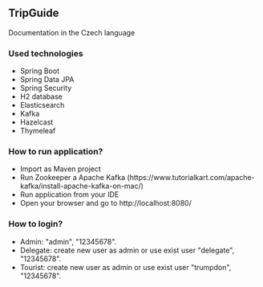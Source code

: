 <h2>TripGuide</h2>
<a src="https://github.com/imakhambet/NSS-semestral/blob/main/documents/documentationV2.pdf">Documentation in the Czech language</a>
<h3>Used technologies</h3>
    <ul>
    <li>Spring Boot</li>
    <li>Spring Data JPA</li>
    <li>Spring Security</li>
    <li>H2 database</li>
    <li>Elasticsearch</li>
    <li>Kafka</li>
    <li>Hazelcast</li>
    <li>Thymeleaf</li>
    </ul>
<h3>How to run application? </h3>
    <ul>
        <li>Import as Maven project</li>
        <li>Run Zookeeper a Apache Kafka (https://www.tutorialkart.com/apache-kafka/install-apache-kafka-on-mac/)</li>
        <li>Run application from your IDE</li>
        <li>Open your browser and go to http://localhost:8080/</li>
    </ul>
    
<h3>How to login?</h3>
    <ul>
        <li>Admin: "admin", "12345678".</li>
        <li>Delegate: create new user as admin or use exist user "delegate", "12345678".</li>
        <li>Tourist: create new user as admin or use exist user "trumpdon", "12345678".    </li>
    </ul>
